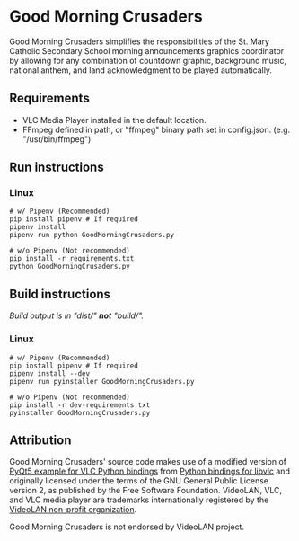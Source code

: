 # Good Morning Crusaders
Good Morning Crusaders simplifies the responsibilities of the St. Mary Catholic Secondary School morning announcements graphics coordinator by allowing for any combination of countdown graphic, background music, national anthem, and land acknowledgment to be played automatically.
## Requirements
 - VLC Media Player installed in the default location.
 - FFmpeg defined in path, or "ffmpeg" binary path set in config.json. (e.g. "/usr/bin/ffmpeg")
## Run instructions
### Linux
```
# w/ Pipenv (Recommended)
pip install pipenv # If required
pipenv install
pipenv run python GoodMorningCrusaders.py

# w/o Pipenv (Not recommended)
pip install -r requirements.txt
python GoodMorningCrusaders.py
```
## Build instructions
*Build output is in "dist/" **not** "build/".*
### Linux
```
# w/ Pipenv (Recommended)
pip install pipenv # If required
pipenv install --dev
pipenv run pyinstaller GoodMorningCrusaders.py

# w/o Pipenv (Not recommended)
pip install -r dev-requirements.txt
pyinstaller GoodMorningCrusaders.py
```
## Attribution
Good Morning Crusaders' source code makes use of a modified version of [PyQt5 example for VLC Python bindings](pyqt5vlc.py) from [Python bindings for libvlc](https://git.videolan.org/git/vlc/bindings/python.git) and originally licensed under the terms of the GNU General Public License version 2, as published by the Free Software Foundation. VideoLAN, VLC, and VLC media player are trademarks internationally registered by the [VideoLAN non-profit organization](https://www.videolan.org/videolan/).

Good Morning Crusaders is not endorsed by VideoLAN project.